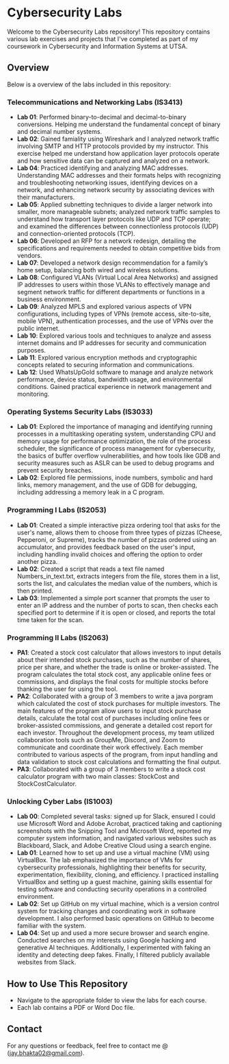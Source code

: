 # Cybersecurity Labs

Welcome to the Cybersecurity Labs repository! This repository contains various lab exercises and projects that I've completed as part of my coursework in Cybersecurity and Information Systems at UTSA.

## Overview

Below is a overview of the labs included in this repository:

### Telecommunications and Networking Labs (IS3413)
- **Lab 01**: Performed binary-to-decimal and decimal-to-binary conversions. Helping me understand the fundamental concept of binary and decimal number systems.
- **Lab 02**: Gained famiality using Wireshark and I analyzed network traffic involving SMTP and HTTP protocols provided by my instructor. This exercise helped me understand how application layer protocols operate and how sensitive data can be captured and analyzed on a network.
- **Lab 04**: Practiced identifying and analyzing MAC addresses. Understanding MAC addresses and their formats helps with recognizing and troubleshooting networking issues, identifying devices on a network, and enhancing network security by associating devices with their manufacturers.
- **Lab 05**: Applied subnetting techniques to divide a larger network into smaller, more manageable subnets; analyzed network traffic samples to understand how transport layer protocols like UDP and TCP operate; and examined the differences between connectionless protocols (UDP) and connection-oriented protocols (TCP).
- **Lab 06**: Developed an RFP for a network redesign, detailing the specifications and requirements needed to obtain competitive bids from vendors.
- **Lab 07**: Developed a network design recommendation for a family’s home setup, balancing both wired and wireless solutions.
- **Lab 08**: Configured VLANs (Virtual Local Area Networks) and assigned IP addresses to users within those VLANs to effectively manage and segment network traffic for different departments or functions in a business environment.
- **Lab 09**: Analyzed MPLS and explored various aspects of VPN configurations, including types of VPNs (remote access, site-to-site, mobile VPN), authentication processes, and the use of VPNs over the public internet.
- **Lab 10**: Explored various tools and techniques to analyze and assess internet domains and IP addresses for security and communication purposes.
- **Lab 11**: Explored various encryption methods and cryptographic concepts related to securing information and communications.
- **Lab 12**: Used WhatsUpGold software to manage and analyze network performance, device status, bandwidth usage, and environmental conditions. Gained practical experience in network management and monitoring.

### Operating Systems Security Labs (IS3033)
- **Lab 01**: Explored the importance of managing and identifying running processes in a multitasking operating system, understanding CPU and memory usage for performance optimization, the role of the process scheduler, the significance of process management for cybersecurity, the basics of buffer overflow vulnerabilities, and how tools like GDB and security measures such as ASLR can be used to debug programs and prevent security breaches.
- **Lab 02**: Explored file permissions, inode numbers, symbolic and hard links, memory management, and the use of GDB for debugging, including addressing a memory leak in a C program.

### Programming I Labs (IS2053)
- **Lab 01**: Created a simple interactive pizza ordering tool that asks for the user's name, allows them to choose from three types of pizzas (Cheese, Pepperoni, or Supreme), tracks the number of pizzas ordered using an accumulator, and provides feedback based on the user's input, including handling invalid choices and offering the option to order another pizza.
- **Lab 02**: Created a script that reads a text file named Numbers_in_text.txt, extracts integers from the file, stores them in a list, sorts the list, and calculates the median value of the numbers, which is then printed.
- **Lab 03**: Implemented a simple port scanner that prompts the user to enter an IP address and the number of ports to scan, then checks each specified port to determine if it is open or closed, and reports the total time taken for the scan.

### Programming II Labs (IS2063)
- **PA1**: Created a stock cost calculator that allows investors to input details about their intended stock purchases, such as the number of shares, price per share, and whether the trade is online or broker-assisted. The program calculates the total stock cost, any applicable online fees or commissions, and displays the final costs for multiple stocks before thanking the user for using the tool.
- **PA2**: Collaborated with a group of 3 members to write a java porgram which calculated the cost of stock purchases for multiple investors. The main features of the program allow users to input stock purchase details, calculate the total cost of purchases including online fees or broker-assisted commissions, and generate a detailed cost report for each investor. Throughout the development process, my team utilized collaboration tools such as GroupMe, Discord, and Zoom to communicate and coordinate their work effectively. Each member contributed to various aspects of the program, from input handling and data validation to stock cost calculations and formatting the final output.
- **PA3**: Collaborated with a group of 3 members to write a stock cost calculator program with two main classes: StockCost and StockCostCalculator.

### Unlocking Cyber Labs (IS1003)
- **Lab 00**: Completed several tasks: signed up for Slack, ensured I could use Microsoft Word and Adobe Acrobat, practiced taking and captioning screenshots with the Snipping Tool and Microsoft Word, reported my computer system information, and navigated various websites such as Blackboard, Slack, and Adobe Creative Cloud using a search engine.
- **Lab 01**: Learned how to set up and use a virtual machine (VM) using VirtualBox. The lab emphasized the importance of VMs for cybersecurity professionals, highlighting their benefits for security, experimentation, flexibility, cloning, and efficiency. I practiced installing VirtualBox and setting up a guest machine, gaining skills essential for testing software and conducting security operations in a controlled environment.
- **Lab 02**: Set up GitHub on my virtual machine, which is a version control system for tracking changes and coordinating work in software development. I also performed basic operations on GitHub to become familiar with the system.
- **Lab 04**: Set up and used a more secure browser and search engine. Conducted searches on my interests using Google hacking and generative AI techniques. Additionally, I experimented with faking an identity and detecting deep fakes. Finally, I filtered publicly available websites from Slack.

## How to Use This Repository
- Navigate to the appropriate folder to view the labs for each course.
- Each lab contains a PDF or Word Doc file.

## Contact

For any questions or feedback, feel free to contact me @ (jay.bhakta02@gmail.com).


